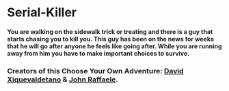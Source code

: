 


# Serial-Killer
#### You are walking on the sidewalk trick or treating and there is a guy that starts chasing you to kill you. This guy has been on the news for weeks that he will go after anyone he feels like going after. While you are running away from him you have to make important choices to survive.

### Creators of this Choose Your Own Adventure: [David Xiquevaldetano](https://github.com/davidx4697) & [John Raffaele](https://github.com/johnr2035).

